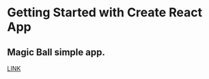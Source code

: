 # Getting Started with Create React App

## Magic Ball simple app.

<a href="./public/image/img.png" ></a>
<a href="https://karvarr.github.io/MagicBall/">LINK</a>


